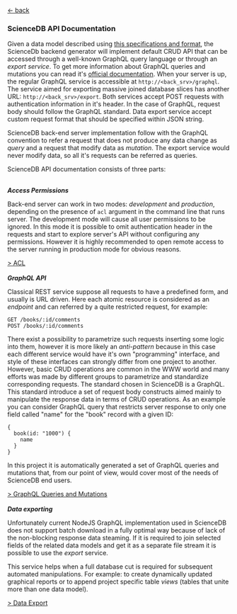 [ &larr; back](README.md)
<br/>
### ScienceDB API Documentation

Given a data model described using [this specifications and format](setup_data_scheme.md), the ScienceDb backend generator will implement default CRUD API that can be accessed through a well-known GraphQL query language or through an *export service*. To get more information about GraphQL queries and mutations you can read it's [official documentation](https://graphql.org/learn/queries/). When your server is up, the regular GraphQL service is accessible at `http://<back_srv>/graphql`. The service aimed for exporting massive joined database slices has another URL: `http://<back_srv>/export`. Both services accept POST requests with authentication information in it's header. In the case of GraphQL, request body should follow the GraphQL standard. Data export service accept custom request format that should be specified within JSON string.  

ScienceDB back-end server implementation follow with the GraphQL convention to refer a request that does not produce any data change as *query* and a request that modify data as *mutation*. The export service would never modify data, so all it's requests can be referred as queries.

ScienceDB API documentation consists of three parts:
<br/><br/>

_**Access Permissions**_

Back-end server can work in two modes: *development* and *production*, depending on the presence of `acl` argument in the command line that runs server. The development mode will cause all user permissions to be ignored. In this mode it is possible to omit authentication header in the requests and start to explore server's API without configuring any permissions. However it is highly recommended to open remote access to the server running in production mode for obvious reasons.

[ > ACL](api_acl.md)
<br/><br/>
_**GraphQL API**_
 
Classical REST service suppose all requests to have a predefined form, and usually is URL driven. Here each atomic resource is considered as an *endpoint* and can referred by a quite restricted request, for example:
```
GET /books/:id/comments
POST /books/:id/comments
```  
There exist a possibility to parametrize such requests inserting some logic into them, however it is more likely an *anti-pattern* because in this case each different service would have it's own "programming" interface, and style of these interfaces can strongly differ from one project to another. However, basic CRUD operations are common in the WWW world and many efforts was made by different groups to parametrize and standardize corresponding requests. The standard chosen in ScienceDB is a GraphQL. This standard introduce a set of request body constructs aimed mainly to manipulate the response data in terms of CRUD operations. As an example you can consider GraphQL query that restricts server response to only one field called "name" for the "book" record with a given ID:

```
{
  book(id: "1000") {
    name
  }
}
```

In this project it is automatically generated a set of GraphQL queries and mutations that, from our point of view, would cover most of the needs of ScienceDB end users.

[ > GraphQL Queries and Mutations](api_graphql.md)
<br/><br/>
_**Data exporting**_

Unfortunately current NodeJS GraphQL implementation used in ScienceDB does not support batch download in a fully optimal way because of lack of the non-blocking response data steaming. If it is required to join selected fields of the related data models and get it as a separate file stream it is possible to use the *export* service. 

This service helps when a full database cut is required for subsequent automated manipulations. For example: to create dynamically updated graphical reports or to append project specific table *views* (tables that unite more than one data model).

[ > Data Export](api_export.md)